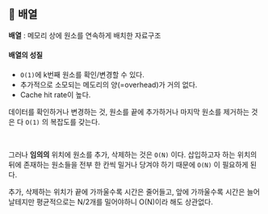 ## 🏢 배열

**배열** : 메모리 상에 원소를 연속하게 배치한 자료구조

#### 배열의 성질

- `O(1)`에 k번째 원소를 확인/변경할 수 있다.
- 추가적으로 소모되는 메도리의 양(=overhead)가 거의 없다.
- Cache hit rate이 높다.

데이터를 확인하거나 변경하는 것, 원소를 끝에 추가하거나 마지막 원소를 제거하는 것은 다 `O(1)` 의 복잡도를 갖는다.

<br>

그러나 **임의의** 위치에 원소를 추가, 삭제하는 것은 `O(N)` 이다. 삽입하고자 하는 위치의 뒤에 존재하는 원소들을 전부 한 칸씩 밀거나 당겨야 하기 때문에 `O(N)` 이 필요하게 된다.

추가, 삭제하는 위치가 끝에 가까울수록 시간은 줄어들고, 앞에 가까울수록 시간은 늘어날테지만 평균적으로는 N/2개를 밀어야하니 O(N)이라 해도 상관없다.
